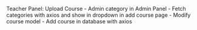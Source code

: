 Teacher Panel: Upload Course
    -   Admin category in Admin Panel
    -   Fetch categories with axios and show in dropdown in add course page
    -   Modify course model
    -   Add course in database with axios

